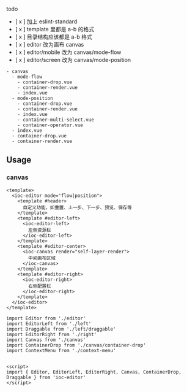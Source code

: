todo 

- [ x ] 加上 eslint-standard
- [ x ] template 里都是 a-b 的格式
- [ x ] 目录结构应该都是 a-b 格式
- [ x ] editor 改为画布 canvas
- [ x ] editor/mobile 改为 canvas/mode-flow
- [ x ] editor/screen 改为 canvas/mode-position

```
- canvas
  - mode-flow
    - container-drop.vue
    - container-render.vue
    - index.vue
  - mode-position
    - container-drop.vue
    - container-render.vue
    - index.vue
    - container-multi-select.vue
    - container-operator.vue
  - index.vue
  - container-drop.vue
  - container-render.vue
```

## Usage

### canvas

```vue
<template>
  <ioc-editor mode="flow|position">
    <template #header>
      自定义功能，如重置、上一步、下一步、预览、保存等
    </template>
    <template #editor-left>
      <ioc-editor-left>
        左侧资源栏
      </ioc-editor-left>
    </template>
    <template #editor-center>
      <ioc-canvas render="self-layer-render">
        中间画布区域
      </ioc-canvas>
    </template>
    <template #editor-right>
      <ioc-editor-right>
        右侧配置栏
      </ioc-editor-right>
    </template>
  </ioc-editor>
</template>

import Editor from './editor'
import EditorLeft from './left'
import Draggable from './left/draggable'
import EditorRight from './right'
import Canvas from './canvas'
import ContainerDrop from './canvas/container-drop'
import ContextMenu from './context-menu'


<script>
import { Editor, EditorLeft, EditorRight, Canvas, ContainerDrop, Draggable } from 'ioc-editor'
</script>
```
